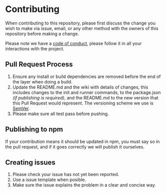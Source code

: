 # Contributing

When contributing to this repository, please first discuss the change you wish to make via issue,
email, or any other method with the owners of this repository before making a change. 

Please note we have a [code of conduct](./CODE_OF_CONDUCT.md), please follow it in all your interactions with the project.

## Pull Request Process
1. Ensure any install or build dependencies are removed before the end of the layer when doing a build.
2. Update the README.md and the wiki with details of changes, this includes changes to the init and runner commands, to the package.json _(if publishing is required)_, and the README.md to the new version that this Pull Request would represent. The versioning scheme we use is [SemVer](http://semver.org/).
4. Please make sure all test pass before pushing.

## Publishing to npm
If your contribution means it should be updated in npm, you must say so in the pull request, and if it goes correctly we will publish it ourselves.


## Creating issues
1. Please check your issue has not yet been reported.
2. Use a issue template when posible.
3. Make sure the issue explains the problem in a clear and concise way.
